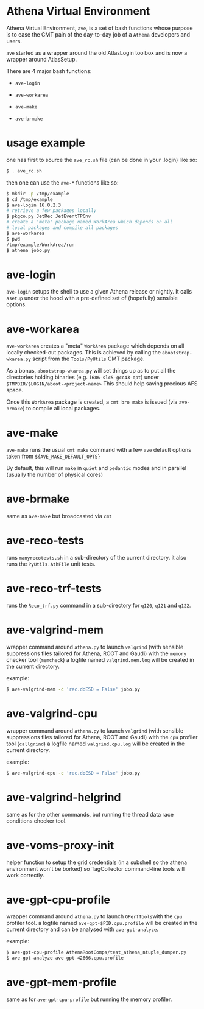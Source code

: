Athena Virtual Environment
==========================

Athena Virtual Environment, ``ave``, is a set of bash functions whose purpose is to ease the CMT pain of the day-to-day job of a ``Athena`` developers and users.

``ave`` started as a wrapper around the old AtlasLogin toolbox and is now a wrapper around AtlasSetup.

There are 4 major bash functions:

 - ``ave-login``

 - ``ave-workarea``

 - ``ave-make``

 - ``ave-brmake``

# usage example

one has first to source the ``ave_rc.sh`` file (can be done in your
.login) like so:

```sh  
$ . ave_rc.sh
```

then one can use the ``ave-*`` functions like so:

```sh
$ mkdir -p /tmp/example
$ cd /tmp/example
$ ave-login 16.0.2.3
# retrieve a few packages locally
$ pkgco.py JetRec JetEventTPCnv
# create a 'meta' package named WorkArea which depends on all
# local packages and compile all packages
$ ave-workarea
$ pwd
/tmp/example/WorkArea/run
$ athena jobo.py
```

# ave-login

``ave-login`` setups the shell to use a given Athena release or nightly.
It calls ``asetup`` under the hood with a pre-defined set of
(hopefully) sensible options.


# ave-workarea

``ave-workarea`` creates a "meta" ``WorkArea`` package which depends
on all locally checked-out packages.
This is achieved by calling the ``abootstrap-wkarea.py`` script from
the ``Tools/PyUtils`` CMT package.

As a bonus, ``abootstrap-wkarea.py`` will set things up as to put all
the directories holding binaries (e.g. ``i686-slc5-gcc43-opt``) under
``$TMPDIR/$LOGIN/aboot-<project-name>``
This should help saving precious AFS space.

Once this ``WorkArea`` package is created, a ``cmt bro make`` is
issued (via ``ave-brmake``) to compile all local packages.

# ave-make

``ave-make`` runs the usual ``cmt make`` command with a few ``ave``
default options taken from ``${AVE_MAKE_DEFAULT_OPTS}``

By default, this will run ``make`` in ``quiet`` and ``pedantic`` modes
and in parallel (usually the number of physical cores)

# ave-brmake

same as ``ave-make`` but broadcasted via ``cmt``


# ave-reco-tests

runs ``manyrecotests.sh`` in a sub-directory of the current directory.
it also runs the ``PyUtils.AthFile`` unit tests.

# ave-reco-trf-tests

runs the ``Reco_trf.py`` command in a sub-directory for ``q120``,
``q121`` and ``q122``.

# ave-valgrind-mem

wrapper command around ``athena.py`` to launch ``valgrind`` (with
sensible suppressions files tailored for Athena, ROOT and Gaudi) with
the ``memory`` checker tool (``memcheck``)
a logfile named ``valgrind.mem.log`` will be created in the current
directory.

example:

```sh
$ ave-valgrind-mem -c 'rec.doESD = False' jobo.py
```

# ave-valgrind-cpu

wrapper command around ``athena.py`` to launch ``valgrind`` (with
sensible suppressions files tailored for Athena, ROOT and Gaudi) with
the ``cpu`` profiler tool (``callgrind``)
a logfile named ``valgrind.cpu.log`` will be created in the current
directory.

example:

```sh
$ ave-valgrind-cpu -c 'rec.doESD = False' jobo.py
```


# ave-valgrind-helgrind

same as for the other commands, but running the thread data race
conditions checker tool.


# ave-voms-proxy-init

helper function to setup the grid credentials (in a subshell so the athena
environment won't be borked) so TagCollector command-line tools will work 
correctly.

# ave-gpt-cpu-profile

wrapper command around ``athena.py`` to launch ``GPerfTools``with the
``cpu`` profiler tool.
a logfile named ``ave-gpt-$PID.cpu.profile`` will be created in the
current directory and can be analysed with ``ave-gpt-analyze``.

example:
```sh
$ ave-gpt-cpu-profile AthenaRootComps/test_athena_ntuple_dumper.py
$ ave-gpt-analyze ave-gpt-42666.cpu.profile
```

# ave-gpt-mem-profile

same as for ``ave-gpt-cpu-profile`` but running the memory profiler.

